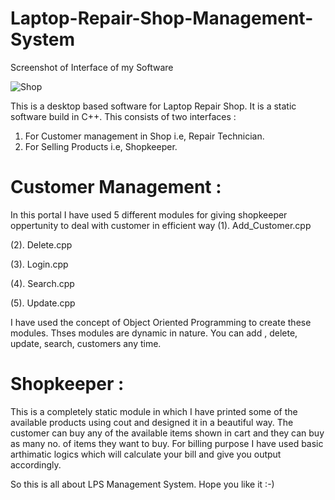 # Laptop-Repair-Shop-Management-System
  
Screenshot of Interface of my Software 

![Shop](https://user-images.githubusercontent.com/48083659/56467076-a4a89000-6437-11e9-9285-7dc33866da69.PNG)

This is a desktop based software for Laptop Repair Shop. It is a static software build in C++. This consists of two 
interfaces :
  1. For Customer management in Shop i.e, Repair Technician.
  2. For Selling Products i.e, Shopkeeper.
  
# Customer Management :
In this portal I have used 5 different modules for giving shopkeeper oppertunity to deal with customer in efficient way
(1). Add_Customer.cpp

(2). Delete.cpp

(3). Login.cpp

(4). Search.cpp

(5). Update.cpp

              
I have used the concept of Object Oriented Programming to create these modules. Thses modules are dynamic in nature. You can add , delete, update, search, customers any time.

# Shopkeeper :
This is a completely static module in which I have printed some of the available products using cout and designed it in a beautiful way. The customer can buy any of the available items shown in cart and they can buy as many no. of items they want to buy. For billing purpose I have used basic arthimatic logics which will calculate your bill and give you output accordingly.


So this is all about LPS Management System. Hope you like it :-)

